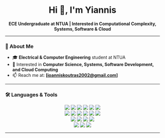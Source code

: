 <h1 align="center">Hi 👋, I'm Yiannis</h1>

<p align="center">
  <strong>ECE Undergraduate at NTUA | Interested in Computational Complexity, Systems, Software & Cloud</strong>
</p>

---

### 🚀 About Me  
- 🎓 **Electrical & Computer Engineering** student at NTUA  
- 🔧 Interested in **Computer Science, Systems, Software Development, and Cloud Computing**    
- 📫 Reach me at: **[ioanniskoutras2002@gmail.com]**  

---

### 🛠️ Languages & Tools  
<p align="center">
 <a href="https://www.cprogramming.com/"><img src="https://img.shields.io/badge/C-00599C?style=for-the-badge&logo=c&logoColor=white" /></a>
  <a href="https://www.cplusplus.com/"><img src="https://img.shields.io/badge/C++-00599C?style=for-the-badge&logo=c%2B%2B&logoColor=white" /></a>
  <a href="https://www.python.org/"><img src="https://img.shields.io/badge/Python-3776AB?style=for-the-badge&logo=python&logoColor=white" /></a>
  <a href="https://www.java.com/"><img src="https://img.shields.io/badge/Java-007396?style=for-the-badge&logo=java&logoColor=white" /></a>
  <a href="https://www.swi-prolog.org/"><img src="https://img.shields.io/badge/Prolog-E61B23?style=for-the-badge&logo=prolog&logoColor=white" /></a>
  <a href="https://smlnj.org/"><img src="https://img.shields.io/badge/StandardML-DC143C?style=for-the-badge" /></a>
  <br>
  <a href="https://developer.mozilla.org/en-US/docs/Web/JavaScript"><img src="https://img.shields.io/badge/JavaScript-F7DF1E?style=for-the-badge&logo=javascript&logoColor=black" /></a>
  <a href="https://nodejs.org/"><img src="https://img.shields.io/badge/Node.js-339933?style=for-the-badge&logo=node.js&logoColor=white" /></a>
  <a href="https://react.dev/"><img src="https://img.shields.io/badge/React-61DAFB?style=for-the-badge&logo=react&logoColor=black" /></a>
  <a href="https://flutter.dev/"><img src="https://img.shields.io/badge/Flutter-02569B?style=for-the-badge&logo=flutter&logoColor=white" /></a>
  <a href="https://dart.dev/"><img src="https://img.shields.io/badge/Dart-0175C2?style=for-the-badge&logo=dart&logoColor=white" /></a>
  <a href="https://www.figma.com/"><img src="https://img.shields.io/badge/Figma-F24E1E?style=for-the-badge&logo=figma&logoColor=white" /></a>
  <br>
  <a href="https://aws.amazon.com/"><img src="https://img.shields.io/badge/AWS-232F3E?style=for-the-badge&logo=amazonaws&logoColor=white" /></a>
  <a href="https://www.mysql.com/"><img src="https://img.shields.io/badge/MySQL-4479A1?style=for-the-badge&logo=mysql&logoColor=white" /></a>
  <a href="https://www.postgresql.org/"><img src="https://img.shields.io/badge/PostgreSQL-336791?style=for-the-badge&logo=postgresql&logoColor=white" /></a>
  <a href="https://www.mongodb.com/"><img src="https://img.shields.io/badge/MongoDB-47A248?style=for-the-badge&logo=mongodb&logoColor=white" /></a>
  <br>
  <a href="https://www.linux.org/"><img src="https://img.shields.io/badge/Linux-FCC624?style=for-the-badge&logo=linux&logoColor=black" /></a>
  <a href="https://www.kernel.org/"><img src="https://img.shields.io/badge/Linux%20Kernel-000000?style=for-the-badge&logo=linux&logoColor=white" /></a>
  <a href="https://git-scm.com/"><img src="https://img.shields.io/badge/Git-F05032?style=for-the-badge&logo=git&logoColor=white" /></a>
</p>

---
